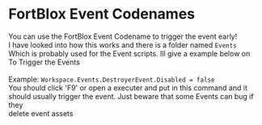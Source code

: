 # FortBlox Event Codenames
You can use the FortBlox Event Codename to trigger the event early!<br>
I have looked into how this works and there is a folder named `Events`<br>
Which is probably used for the Event scripts. Ill give a example below on<br>
To Trigger the Events<br><br>
Example: `Workspace.Events.DestroyerEvent.Disabled = false`<br>
You should click 'F9' or open a executer and put in this command and it<br>
should usually trigger the event. Just beware that some Events can bug if they<br>
delete event assets
